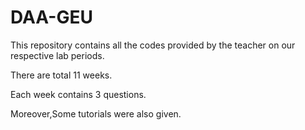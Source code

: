 # DAA-GEU
This repository contains all the codes provided by the teacher on our respective lab periods.

There are total 11 weeks.

Each week contains 3 questions.

Moreover,Some tutorials were also given.
